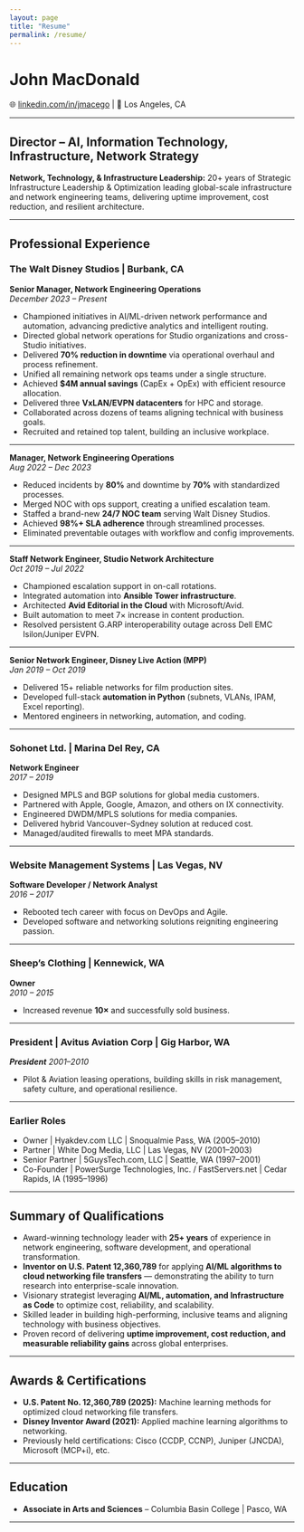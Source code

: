 ```yaml
---
layout: page
title: "Resume"
permalink: /resume/
---
```


# John MacDonald

🌐 [linkedin.com/in/jmacego](https://www.linkedin.com/in/jmacego) | 📍 Los Angeles, CA 

---

## Director – AI, Information Technology, Infrastructure, Network Strategy

**Network, Technology, & Infrastructure Leadership:** 20+ years of Strategic Infrastructure Leadership & Optimization leading global-scale infrastructure and network engineering teams, delivering uptime improvement, cost reduction, and resilient architecture.  

---

## Professional Experience

### The Walt Disney Studios | Burbank, CA  
**Senior Manager, Network Engineering Operations**  
*December 2023 – Present*

- Championed initiatives in AI/ML-driven network performance and automation, advancing predictive analytics and intelligent routing.
- Directed global network operations for Studio organizations and cross-Studio initiatives.  
- Delivered **70% reduction in downtime** via operational overhaul and process refinement.  
- Unified all remaining network ops teams under a single structure.  
- Achieved **$4M annual savings** (CapEx + OpEx) with efficient resource allocation.  
- Delivered three **VxLAN/EVPN datacenters** for HPC and storage.  
- Collaborated across dozens of teams aligning technical with business goals.  
- Recruited and retained top talent, building an inclusive workplace.  

---

**Manager, Network Engineering Operations**  
*Aug 2022 – Dec 2023*  

- Reduced incidents by **80%** and downtime by **70%** with standardized processes.  
- Merged NOC with ops support, creating a unified escalation team.  
- Staffed a brand-new **24/7 NOC team** serving Walt Disney Studios.  
- Achieved **98%+ SLA adherence** through streamlined processes.  
- Eliminated preventable outages with workflow and config improvements.  

---

**Staff Network Engineer, Studio Network Architecture**  
*Oct 2019 – Jul 2022*  

- Championed escalation support in on-call rotations.  
- Integrated automation into **Ansible Tower infrastructure**.  
- Architected **Avid Editorial in the Cloud** with Microsoft/Avid.  
- Built automation to meet 7× increase in content production.  
- Resolved persistent G.ARP interoperability outage across Dell EMC Isilon/Juniper EVPN.  

---

**Senior Network Engineer, Disney Live Action (MPP)**  
*Jan 2019 – Oct 2019*  

- Delivered 15+ reliable networks for film production sites.  
- Developed full-stack **automation in Python** (subnets, VLANs, IPAM, Excel reporting).  
- Mentored engineers in networking, automation, and coding.  

---

### Sohonet Ltd. | Marina Del Rey, CA  
**Network Engineer**  
*2017 – 2019*  

- Designed MPLS and BGP solutions for global media customers.  
- Partnered with Apple, Google, Amazon, and others on IX connectivity.  
- Engineered DWDM/MPLS solutions for media companies.  
- Delivered hybrid Vancouver–Sydney solution at reduced cost.  
- Managed/audited firewalls to meet MPA standards.  

---

### Website Management Systems | Las Vegas, NV  
**Software Developer / Network Analyst**  
*2016 – 2017*  

- Rebooted tech career with focus on DevOps and Agile.  
- Developed software and networking solutions reigniting engineering passion.  

---

### Sheep’s Clothing | Kennewick, WA  
**Owner**  
*2010 – 2015*  

- Increased revenue **10×** and successfully sold business.  

---
### President | Avitus Aviation Corp | Gig Harbor, WA
***President***
 *2001–2010*

- Pilot & Aviation leasing operations, building skills in risk management, safety culture, and operational resilience.

---

### Earlier Roles  

- Owner | Hyakdev.com LLC | Snoqualmie Pass, WA (2005–2010)  
- Partner | White Dog Media, LLC | Las Vegas, NV (2001–2003)  
- Senior Partner | 5GuysTech.com, LLC | Seattle, WA (1997–2001)  
- Co-Founder | PowerSurge Technologies, Inc. / FastServers.net | Cedar Rapids, IA (1995–1996)  

---
## Summary of Qualifications

- Award-winning technology leader with **25+ years** of experience in network engineering, software development, and operational transformation.  
- **Inventor on U.S. Patent 12,360,789** for applying **AI/ML algorithms to cloud networking file transfers** — demonstrating the ability to turn research into enterprise-scale innovation.  
- Visionary strategist leveraging **AI/ML, automation, and Infrastructure as Code** to optimize cost, reliability, and scalability.  
- Skilled leader in building high-performing, inclusive teams and aligning technology with business objectives.  
- Proven record of delivering **uptime improvement, cost reduction, and measurable reliability gains** across global enterprises.  

---

## Awards & Certifications

- **U.S. Patent No. 12,360,789 (2025):** Machine learning methods for optimized cloud networking file transfers.  
- **Disney Inventor Award (2021):** Applied machine learning algorithms to networking.  
- Previously held certifications: Cisco (CCDP, CCNP), Juniper (JNCDA), Microsoft (MCP+i), etc.  

---

## Education

- **Associate in Arts and Sciences** – Columbia Basin College | Pasco, WA  

---
